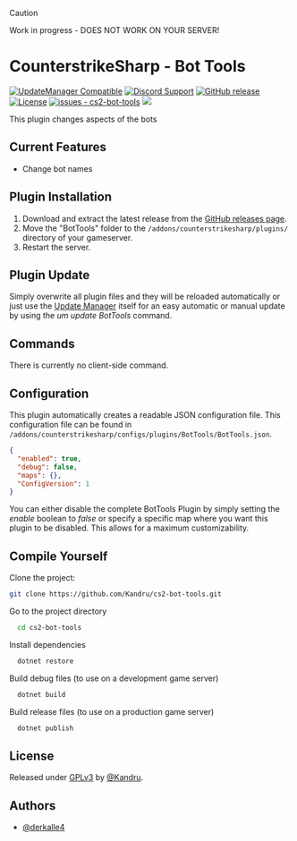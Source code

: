 > [!CAUTION]
> Work in progress - DOES NOT WORK ON YOUR SERVER!

# CounterstrikeSharp - Bot Tools

[![UpdateManager Compatible](https://img.shields.io/badge/CS2-UpdateManager-darkgreen)](https://github.com/Kandru/cs2-update-manager/)
[![Discord Support](https://img.shields.io/discord/289448144335536138?label=Discord%20Support&color=darkgreen)](https://discord.gg/bkuF8xKHUt)
[![GitHub release](https://img.shields.io/github/release/Kandru/cs2-bot-tools?include_prereleases=&sort=semver&color=blue)](https://github.com/Kandru/cs2-bot-tools/releases/)
[![License](https://img.shields.io/badge/License-GPLv3-blue)](#license)
[![issues - cs2-bot-tools](https://img.shields.io/github/issues/Kandru/cs2-bot-tools?color=darkgreen)](https://github.com/Kandru/cs2-bot-tools/issues)
[![](https://www.paypalobjects.com/en_US/i/btn/btn_donateCC_LG.gif)](https://www.paypal.com/donate/?hosted_button_id=C2AVYKGVP9TRG)

This plugin changes aspects of the bots

## Current Features

- Change bot names

## Plugin Installation

1. Download and extract the latest release from the [GitHub releases page](https://github.com/Kandru/cs2-bot-tools/releases/).
2. Move the "BotTools" folder to the `/addons/counterstrikesharp/plugins/` directory of your gameserver.
3. Restart the server.

## Plugin Update

Simply overwrite all plugin files and they will be reloaded automatically or just use the [Update Manager](https://github.com/Kandru/cs2-update-manager/) itself for an easy automatic or manual update by using the *um update BotTools* command.

## Commands

There is currently no client-side command.

## Configuration

This plugin automatically creates a readable JSON configuration file. This configuration file can be found in `/addons/counterstrikesharp/configs/plugins/BotTools/BotTools.json`.

```json
{
  "enabled": true,
  "debug": false,
  "maps": {},
  "ConfigVersion": 1
}
```

You can either disable the complete BotTools Plugin by simply setting the *enable* boolean to *false* or specify a specific map where you want this plugin to be disabled. This allows for a maximum customizability.

## Compile Yourself

Clone the project:

```bash
git clone https://github.com/Kandru/cs2-bot-tools.git
```

Go to the project directory

```bash
  cd cs2-bot-tools
```

Install dependencies

```bash
  dotnet restore
```

Build debug files (to use on a development game server)

```bash
  dotnet build
```

Build release files (to use on a production game server)

```bash
  dotnet publish
```

## License

Released under [GPLv3](/LICENSE) by [@Kandru](https://github.com/Kandru).

## Authors

- [@derkalle4](https://www.github.com/derkalle4)
